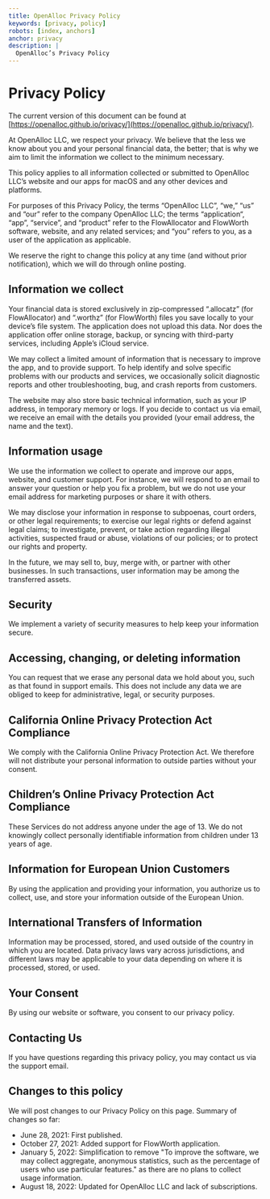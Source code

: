 ```yaml
---
title: OpenAlloc Privacy Policy
keywords: [privacy, policy]
robots: [index, anchors]
anchor: privacy
description: |
  OpenAlloc’s Privacy Policy
---
```


# Privacy Policy

The current version of this document can be found at [https://openalloc.github.io/privacy/](https://openalloc.github.io/privacy/).

At OpenAlloc LLC, we respect your privacy. We believe that the less we know about you and your personal financial data, the better; that is why we aim to limit the information we collect to the minimum necessary. 

This policy applies to all information collected or submitted to OpenAlloc LLC’s website and our apps for macOS and any other devices and platforms.

For purposes of this Privacy Policy, the terms “OpenAlloc LLC”, “we,” “us” and “our” refer to the company OpenAlloc LLC; the terms “application“, “app”, “service”, and “product” refer to the FlowAllocator and FlowWorth software, website, and any related services; and “you” refers to you, as a user of the application as applicable.

We reserve the right to change this policy at any time (and without prior notification), which we will do through online posting. 

## Information we collect

Your financial data is stored exclusively in zip-compressed “.allocatz” (for FlowAllocator) and “.worthz” (for FlowWorth) files you save locally to your device’s file system. The application does not upload this data. Nor does the application offer online storage, backup, or syncing with third-party services, including Apple’s iCloud service.

We may collect a limited amount of information that is necessary to improve the app, and to provide support. To help identify and solve specific problems with our products and services, we occasionally solicit diagnostic reports and other troubleshooting, bug, and crash reports from customers. 

The website may also store basic technical information, such as your IP address, in temporary memory or logs. If you decide to contact us via email, we receive an email with the details you provided (your email address, the name and the text). 

## Information usage

We use the information we collect to operate and improve our apps, website, and customer support. For instance, we will respond to an email to answer your question or help you fix a problem, but we do not use your email address for marketing purposes or share it with others.

We may disclose your information in response to subpoenas, court orders, or other legal requirements; to exercise our legal rights or defend against legal claims; to investigate, prevent, or take action regarding illegal activities, suspected fraud or abuse, violations of our policies; or to protect our rights and property.

In the future, we may sell to, buy, merge with, or partner with other businesses. In such transactions, user information may be among the transferred assets.

## Security

We implement a variety of security measures to help keep your information secure. 

## Accessing, changing, or deleting information

You can request that we erase any personal data we hold about you, such as that found in support emails. This does not include any data we are obliged to keep for administrative, legal, or security purposes.

## California Online Privacy Protection Act Compliance

We comply with the California Online Privacy Protection Act. We therefore will not distribute your personal information to outside parties without your consent.

## Children’s Online Privacy Protection Act Compliance

These Services do not address anyone under the age of 13. We do not knowingly collect personally identifiable information from children under 13 years of age.

## Information for European Union Customers

By using the application and providing your information, you authorize us to collect, use, and store your information outside of the European Union.

## International Transfers of Information

Information may be processed, stored, and used outside of the country in which you are located. Data privacy laws vary across jurisdictions, and different laws may be applicable to your data depending on where it is processed, stored, or used.

## Your Consent

By using our website or software, you consent to our privacy policy.

## Contacting Us

If you have questions regarding this privacy policy, you may contact us via the support email.

## Changes to this policy

We will post changes to our Privacy Policy on this page. Summary of changes so far:

* June 28, 2021: First published.
* October 27, 2021: Added support for FlowWorth application.
* January 5, 2022: Simplification to remove "To improve the software, we may collect aggregate, anonymous statistics, such as the percentage of users who use particular features." as there are no plans to collect usage information.
* August 18, 2022: Updated for OpenAlloc LLC and lack of subscriptions.
